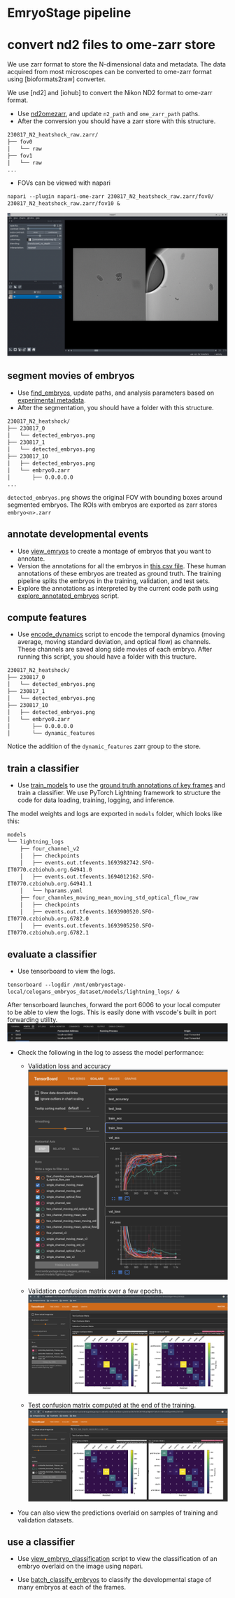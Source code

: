 # EmryoStage pipeline

# convert nd2 files to ome-zarr store


We use zarr format to store the N-dimensional data and metadata. The data acquired from most microscopes can be converted to ome-zarr format using [bioformats2raw] converter.

We use [nd2] and [iohub] to convert the Nikon ND2 format to ome-zarr format.

* Use [nd2omezarr](../src/embryostage/scripts/nd2omezarr.py), and update `n2_path` and `ome_zarr_path` paths.
* After the conversion you should have a zarr store with this structure.
```
230817_N2_heatshock_raw.zarr/
├── fov0
│   └── raw
├── fov1
│   └── raw
...
```
* FOVs can be viewed with napari

```
napari --plugin napari-ome-zarr 230817_N2_heatshock_raw.zarr/fov0/ 230817_N2_heatshock_raw.zarr/fov10 &
```
![raw images](fovs_raw.png)

## segment movies of embryos
* Use [find_embryos](../src/embryostage/scripts/find_embryos.py), update paths, and analysis parameters based on [experimental metadata](../ground_truth/embryo_metadata.csv).
* After the segmentation, you should have a folder with this structure.
```
230817_N2_heatshock/
├── 230817_0
│   └── detected_embryos.png 
├── 230817_1
│   └── detected_embryos.png
├── 230817_10
│   ├── detected_embryos.png
│   └── embryo0.zarr
│       ├── 0.0.0.0.0
...
```
`detected_embryos.png` shows the original FOV with bounding boxes around segmented embryos. The ROIs with embryos are exported as zarr stores `embryo<n>.zarr`

## annotate developmental events
* Use [view_emryos](../src/embryostage/scripts/view_embryos.py) to create a montage of embryos that you want to annotate.
* Version the annotations for all the embryos in [this csv file](../ground_truth/embryo_developmental_stage.csv). These human annotations of these embryos are treated as ground truth. The training pipeline splits the embryos in the training, validation, and test sets.
* Explore the annotations as interpreted by the current code path using [explore_annotated_embryos](../src/embryostage/scripts/explore_annotated_embryos.py) script.

## compute features
* Use [encode_dynamics](../src/embryostage/scripts/encode_dynamics.py) script to encode the temporal dynamics (moving average, moving standard deviation, and optical flow) as channels. These channels are saved along side movies of each embryo. After running this script, you should have a folder with this tructure.

```
230817_N2_heatshock/
├── 230817_0
│   └── detected_embryos.png
├── 230817_1
│   └── detected_embryos.png
├── 230817_10
│   ├── detected_embryos.png
│   └── embryo0.zarr
│       ├── 0.0.0.0.0
│       └── dynamic_features
```

Notice the addition of the `dynamic_features` zarr group to the store.

## train a classifier
* Use [train_models](../src/embryostage/scripts/train_models.py) to use the [ground truth annotations of key frames](../ground_truth/embryo_developmental_stage.csv) and train a classifier. We use PyTorch Lightning framework to structure the code for data loading, training, logging, and inference.

The model weights and logs are exported in `models` folder, which looks like this:
```
models
└── lightning_logs
    ├── four_channel_v2
    │   ├── checkpoints
    │   ├── events.out.tfevents.1693982742.SFO-IT0770.czbiohub.org.64941.0
    │   ├── events.out.tfevents.1694012162.SFO-IT0770.czbiohub.org.64941.1
    │   └── hparams.yaml
    ├── four_channles_moving_mean_moving_std_optical_flow_raw
    │   ├── checkpoints
    │   ├── events.out.tfevents.1693900520.SFO-IT0770.czbiohub.org.6782.0
    │   ├── events.out.tfevents.1693905250.SFO-IT0770.czbiohub.org.6782.1
```

## evaluate a classifier

* Use tensorboard to view the logs. 
```
tensorboard --logdir /mnt/embryostage-local/celegans_embryos_dataset/models/lightning_logs/ &
```

After tensorboard launches, forward the port 6006 to your local computer to be able to view the logs. This is easily done with vscode's built in port forwarding utility. 
![Alt text](tensorboard_portforward.png)

* Check the following in the log to assess the model performance:
    * Validation loss and accuracy
    ![Alt text](tensorboard_validation.png)

    * Validation confusion matrix over a few epochs.
    ![Alt text](tensorboard_validation_confusion.png)

    * Test confusion matrix computed at the end of the training.
    ![Alt text](tensorboard_test_confusion.png)


* You can also view the predictions overlaid on samples of training and validation datasets. 

##  use a classifier

* Use [view_embryo_classification](../src/embryostage/scripts/view_embryo_classification.py) script to view the classification of an embryo overlaid on the image using napari.

* Use [batch_classify_embryos](../src/embryostage/scripts/batch_classify_embryos.py) to classify the developmental stage of many embryos at each of the frames.